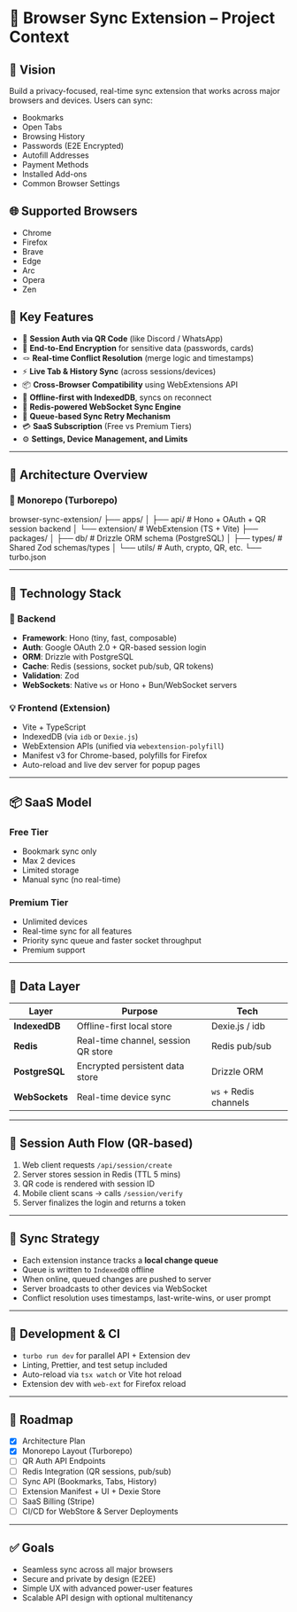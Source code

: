 # 🔄 Browser Sync Extension – Project Context

## 📌 Vision

Build a privacy-focused, real-time sync extension that works across major browsers and devices. Users can sync:

- Bookmarks
- Open Tabs
- Browsing History
- Passwords (E2E Encrypted)
- Autofill Addresses
- Payment Methods
- Installed Add-ons
- Common Browser Settings

## 🌐 Supported Browsers

- Chrome
- Firefox
- Brave
- Edge
- Arc
- Opera
- Zen

## 🧰 Key Features

- 🔐 **Session Auth via QR Code** (like Discord / WhatsApp)
- 🧠 **End-to-End Encryption** for sensitive data (passwords, cards)
- 🪢 **Real-time Conflict Resolution** (merge logic and timestamps)
- ⚡ **Live Tab & History Sync** (across sessions/devices)
- 📦 **Cross-Browser Compatibility** using WebExtensions API
- 🧭 **Offline-first with IndexedDB**, syncs on reconnect
- 🔁 **Redis-powered WebSocket Sync Engine**
- 🧵 **Queue-based Sync Retry Mechanism**
- 💳 **SaaS Subscription** (Free vs Premium Tiers)
- ⚙️ **Settings, Device Management, and Limits**

---

## 🧱 Architecture Overview

### 🧠 Monorepo (Turborepo)

browser-sync-extension/
├── apps/
│ ├── api/ # Hono + OAuth + QR session backend
│ └── extension/ # WebExtension (TS + Vite)
├── packages/
│ ├── db/ # Drizzle ORM schema (PostgreSQL)
│ ├── types/ # Shared Zod schemas/types
│ └── utils/ # Auth, crypto, QR, etc.
└── turbo.json

---

## 🧩 Technology Stack

### 🔧 Backend

- **Framework**: Hono (tiny, fast, composable)
- **Auth**: Google OAuth 2.0 + QR-based session login
- **ORM**: Drizzle with PostgreSQL
- **Cache**: Redis (sessions, socket pub/sub, QR tokens)
- **Validation**: Zod
- **WebSockets**: Native `ws` or Hono + Bun/WebSocket servers

### 💡 Frontend (Extension)

- Vite + TypeScript
- IndexedDB (via `idb` or `Dexie.js`)
- WebExtension APIs (unified via `webextension-polyfill`)
- Manifest v3 for Chrome-based, polyfills for Firefox
- Auto-reload and live dev server for popup pages

---

## 📦 SaaS Model

### Free Tier

- Bookmark sync only
- Max 2 devices
- Limited storage
- Manual sync (no real-time)

### Premium Tier

- Unlimited devices
- Real-time sync for all features
- Priority sync queue and faster socket throughput
- Premium support

---

## 💽 Data Layer

| Layer          | Purpose                             | Tech                  |
| -------------- | ----------------------------------- | --------------------- |
| **IndexedDB**  | Offline-first local store           | Dexie.js / idb        |
| **Redis**      | Real-time channel, session QR store | Redis pub/sub         |
| **PostgreSQL** | Encrypted persistent data store     | Drizzle ORM           |
| **WebSockets** | Real-time device sync               | `ws` + Redis channels |

---

## 🔐 Session Auth Flow (QR-based)

1. Web client requests `/api/session/create`
2. Server stores session in Redis (TTL 5 mins)
3. QR code is rendered with session ID
4. Mobile client scans → calls `/session/verify`
5. Server finalizes the login and returns a token

---

## 🔁 Sync Strategy

- Each extension instance tracks a **local change queue**
- Queue is written to `IndexedDB` offline
- When online, queued changes are pushed to server
- Server broadcasts to other devices via WebSocket
- Conflict resolution uses timestamps, last-write-wins, or user prompt

---

## 🧪 Development & CI

- `turbo run dev` for parallel API + Extension dev
- Linting, Prettier, and test setup included
- Auto-reload via `tsx watch` or Vite hot reload
- Extension dev with `web-ext` for Firefox reload

---

## 📍 Roadmap

- [x] Architecture Plan
- [x] Monorepo Layout (Turborepo)
- [ ] QR Auth API Endpoints
- [ ] Redis Integration (QR sessions, pub/sub)
- [ ] Sync API (Bookmarks, Tabs, History)
- [ ] Extension Manifest + UI + Dexie Store
- [ ] SaaS Billing (Stripe)
- [ ] CI/CD for WebStore & Server Deployments

---

## ✅ Goals

- Seamless sync across all major browsers
- Secure and private by design (E2EE)
- Simple UX with advanced power-user features
- Scalable API design with optional multitenancy
